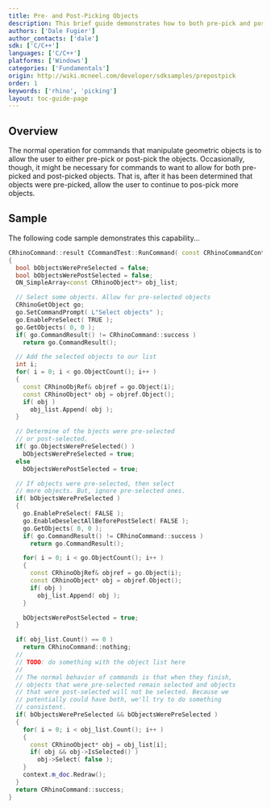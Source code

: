 ```yaml
---
title: Pre- and Post-Picking Objects
description: This brief guide demonstrates how to both pre-pick and post-pick objects using C/C++.
authors: ['Dale Fugier']
author_contacts: ['dale']
sdk: ['C/C++']
languages: ['C/C++']
platforms: ['Windows']
categories: ['Fundamentals']
origin: http://wiki.mcneel.com/developer/sdksamples/prepostpick
order: 1
keywords: ['rhino', 'picking']
layout: toc-guide-page
---
```


 
## Overview

The normal operation for commands that manipulate geometric objects is to allow the user to either pre-pick or post-pick the objects.  Occasionally, though, it might be necessary for commands to want to allow for both pre-picked and post-picked objects.  That is, after it has been determined that objects were pre-picked, allow the user to continue to pos-pick more objects.

## Sample

The following code sample demonstrates this capability...

```cpp
CRhinoCommand::result CCommandTest::RunCommand( const CRhinoCommandContext& context )
{
  bool bObjectsWerePreSelected = false;
  bool bObjectsWerePostSelected = false;
  ON_SimpleArray<const CRhinoObject*> obj_list;

  // Select some objects. Allow for pre-selected objects
  CRhinoGetObject go;
  go.SetCommandPrompt( L"Select objects" );
  go.EnablePreSelect( TRUE );
  go.GetObjects( 0, 0 );
  if( go.CommandResult() != CRhinoCommand::success )
    return go.CommandResult();

  // Add the selected objects to our list
  int i;
  for( i = 0; i < go.ObjectCount(); i++ )
  {
    const CRhinoObjRef& objref = go.Object(i);
    const CRhinoObject* obj = objref.Object();
    if( obj )
      obj_list.Append( obj );
  }

  // Determine of the bjects were pre-selected
  // or post-selected.
  if( go.ObjectsWerePreSelected() )
    bObjectsWerePreSelected = true;
  else
    bObjectsWerePostSelected = true;

  // If objects were pre-selected, then select
  // more objects. But, ignore pre-selected ones.
  if( bObjectsWerePreSelected )
  {
    go.EnablePreSelect( FALSE );
    go.EnableDeselectAllBeforePostSelect( FALSE );
    go.GetObjects( 0, 0 );
    if( go.CommandResult() != CRhinoCommand::success )
      return go.CommandResult();

    for( i = 0; i < go.ObjectCount(); i++ )
    {
      const CRhinoObjRef& objref = go.Object(i);
      const CRhinoObject* obj = objref.Object();
      if( obj )
        obj_list.Append( obj );
    }

    bObjectsWerePostSelected = true;
  }

  if( obj_list.Count() == 0 )
    return CRhinoCommand::nothing;
  //
  // TODO: do something with the object list here
  //
  // The normal behavior of commands is that when they finish,
  // objects that were pre-selected remain selected and objects
  // that were post-selected will not be selected. Because we
  // potentially could have both, we'll try to do something
  // consistent.
  if( bObjectsWerePreSelected && bObjectsWerePreSelected )
  {
    for( i = 0; i < obj_list.Count(); i++ )
    {
      const CRhinoObject* obj = obj_list[i];
      if( obj && obj->IsSelected() )
        obj->Select( false );
    }
    context.m_doc.Redraw();
  }
  return CRhinoCommand::success;
}
```
